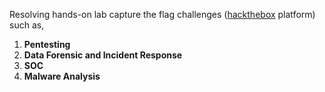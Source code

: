 Resolving hands-on lab capture the flag challenges ([hackthebox](https://app.hackthebox.com/sherlocks) platform) such as,
1. **Pentesting**
2. **Data Forensic and Incident Response**
3. **SOC**
4. **Malware Analysis**
